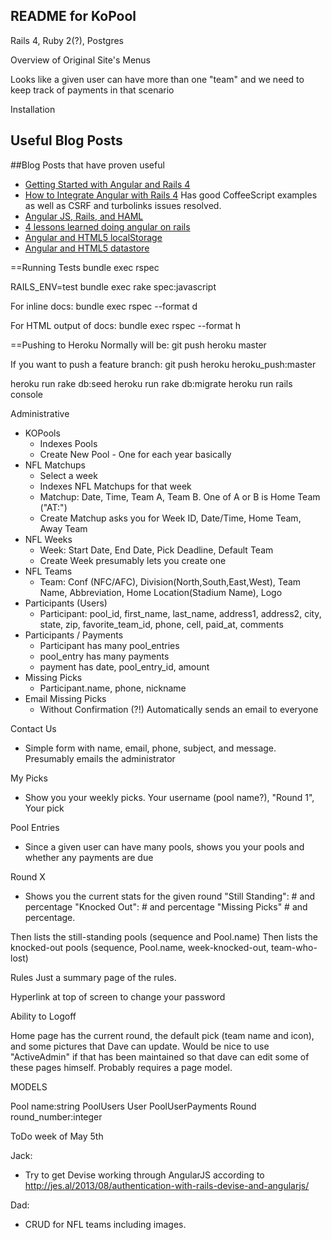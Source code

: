 README for KoPool
-----------------

Rails 4, Ruby 2(?), Postgres

Overview of Original Site's Menus

Looks like a given user can have more than one "team" and we need to keep track of payments in that scenario


Installation


Useful Blog Posts
-----------------
##Blog Posts that have proven useful
- [Getting Started with Angular and Rails 4](http://www.honeybadger.io/blog/2013/12/11/beginners-guide-to-angular-js-rails)
- [How to Integrate Angular with Rails 4](https://shellycloud.com/blog/2013/10/how-to-integrate-angularjs-with-rails-4) Has good CoffeeScript examples as well as CSRF and turbolinks issues resolved.
- [Angular JS, Rails, and HAML](http://www.amberbit.com/blog/2014/1/20/angularjs-templates-in-ruby-on-rails-assets-pipeline/)
- [4 lessons learned doing angular on rails](http://gaslight.co/blog/4-lessons-learned-doing-angular-on-rails)
- [Angular and HTML5 localStorage](http://www.amitavroy.com/justread/content/articles/html5-local-storage-angular-js)
- [Angular and HTML5 datastore](http://stackoverflow.com/questions/17888884/service-retrieves-data-from-datastore-but-does-not-update-ui)



==Running Tests
bundle exec rspec

RAILS_ENV=test bundle exec rake spec:javascript



For inline docs:
bundle exec rspec --format d

For HTML output of docs:
bundle exec rspec --format h


==Pushing to Heroku
Normally will be:
git push heroku master

If you want to push a feature branch:
git push heroku heroku_push:master

heroku run rake db:seed
heroku run rake db:migrate
heroku run rails console









Administrative
* KOPools
  - Indexes Pools
  - Create New Pool - One for each year basically
* NFL Matchups
  - Select a week
  - Indexes NFL Matchups for that week
  - Matchup: Date, Time, Team A, Team B.  One of A or B is Home Team ("AT:<home team>")
  - Create Matchup asks you for Week ID, Date/Time, Home Team, Away Team
* NFL Weeks
  - Week: Start Date, End Date, Pick Deadline, Default Team
  - Create Week presumably lets you create one
* NFL Teams
  - Team: Conf (NFC/AFC), Division(North,South,East,West), Team Name, Abbreviation, Home Location(Stadium Name), Logo
* Participants (Users)
  - Participant: pool_id, first_name, last_name, address1, address2, city, state, zip, favorite_team_id, phone, cell, paid_at, comments
* Participants / Payments
  - Participant has many pool_entries
  - pool_entry has many payments
  - payment has date, pool_entry_id, amount
* Missing Picks
  - Participant.name, phone, nickname
* Email Missing Picks
  - Without Confirmation (?!) Automatically sends an email to everyone

Contact Us
* Simple form with name, email, phone, subject, and message.  Presumably emails the administrator

My Picks
* Show you your weekly picks.  Your username (pool name?), "Round 1", Your pick

Pool Entries
* Since a given user can have many pools, shows you your pools and whether any payments are due

Round X
* Shows you the current stats for the given round
"Still Standing":   # and percentage
"Knocked Out": # and percentage
"Missing Picks" # and percentage.

Then lists the still-standing pools (sequence and Pool.name)
Then lists the knocked-out pools (sequence, Pool.name, week-knocked-out, team-who-lost)

Rules
Just a summary page of the rules.

Hyperlink at top of screen to change your password

Ability to Logoff

Home page has the current round, the default pick (team name and icon), and some pictures that Dave can update.
Would be nice to use "ActiveAdmin" if that has been maintained so that dave can edit some of these pages himself.
Probably requires a page model.



MODELS

Pool name:string
PoolUsers
User
PoolUserPayments
Round round_number:integer


ToDo week of May 5th

Jack:
* Try to get Devise working through AngularJS according to http://jes.al/2013/08/authentication-with-rails-devise-and-angularjs/

Dad:
* CRUD for NFL teams including images.
